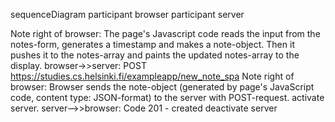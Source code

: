 sequenceDiagram
participant browser
participant server

Note right of browser: The page's Javascript code reads the input from the notes-form, generates a timestamp and makes a note-object. Then it pushes it to the notes-array and paints the updated notes-array to the display.
browser->>server: POST https://studies.cs.helsinki.fi/exampleapp/new_note_spa
Note right of browser: Browser sends the note-object (generated by page's JavaScript code, content type: JSON-format) to the server with POST-request.
activate server.
server-->>browser: Code 201 - created
deactivate server